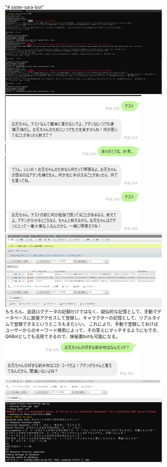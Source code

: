 "# sister-sara-bot" 
![ログ解説画像](images/001.jpg)
![LINE画像](images/002.jpg)
![データベース画像](images/003.jpg)
もちろん、会話ログデータの記録だけではなく、疑似的な記憶として、手動でデータベースに直接アクセスして登録し、キャラクターの記憶として、リアルタイムで登録できるというところもまたいい。
これにより、手動で登録しておけばユーザーからのキーワード検索によって、その答えにマッチするようにもでき、QABotとしても活用できるので、妹秘書botも可能になる。
![LINE画像](images/004.jpg)
![データベース画像](images/005.jpg)
![ログ画像](images/006.jpg)
